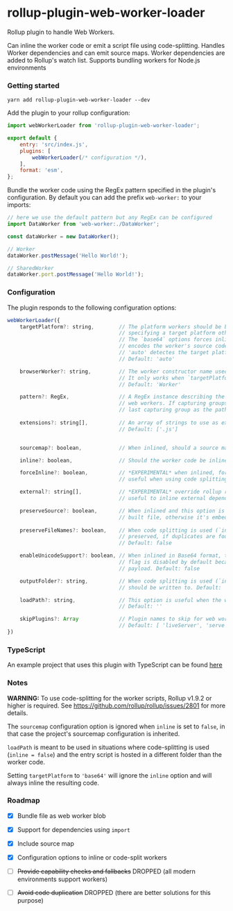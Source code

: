 # rollup-plugin-web-worker-loader

Rollup plugin to handle Web Workers.

Can inline the worker code or emit a script file using code-splitting.
Handles Worker dependencies and can emit source maps.
Worker dependencies are added to Rollup's watch list.
Supports bundling workers for Node.js environments

### Getting started

```
yarn add rollup-plugin-web-worker-loader --dev
```

Add the plugin to your rollup configuration:

```javascript
import webWorkerLoader from 'rollup-plugin-web-worker-loader';

export default {
    entry: 'src/index.js',
    plugins: [
        webWorkerLoader(/* configuration */),
    ],
    format: 'esm',
};
```

Bundle the worker code using the RegEx pattern specified in the plugin's configuration.
By default you can add the prefix `web-worker:` to your imports:

```javascript
// here we use the default pattern but any RegEx can be configured
import DataWorker from 'web-worker:./DataWorker';

const dataWorker = new DataWorker();

// Worker
dataWorker.postMessage('Hello World!');

// SharedWorker
dataWorker.port.postMessage('Hello World!');
```

### Configuration
The plugin responds to the following configuration options:
```javascript
webWorkerLoader({
    targetPlatform?: string,        // The platform workers should be built for, can be 'auto', 'browser', 'node' or 'base64'.
                                    // specifying a target platform other than 'auto' reduces the amount of loader code.
                                    // The `base64` options forces inline and the import results on a base64 string that
                                    // encodes the worker's source code. NOTE: The string does not include a mime type.
                                    // 'auto' detectes the target platform and selects between 'browser` and 'node'.
                                    // Default: 'auto'

    browserWorker?: string,         // The worker constructor name used in platform 'browser', can be 'Worker' or 'SharedWorker'.
                                    // It only works when `targetPlatform` is set to 'browser' explicitly.
                                    // Default: 'Worker'

    pattern?: RegEx,                // A RegEx instance describing the pattern that matches the files to import as
                                    // web workers. If capturing groups are present, the plugin uses the contents of the
                                    // last capturing group as the path to the worker script. Default: /web-worker:(.+)/
    
    extensions?: string[],          // An array of strings to use as extensions when resolving worker files.
                                    // Default: ['.js']


    sourcemap?: boolean,            // When inlined, should a source map be included in the final output. Default: false

    inline?: boolean,               // Should the worker code be inlined (Base64). Default: true

    forceInline?: boolean,          // *EXPERIMENTAL* when inlined, forces the code to be included every time it is imported
                                    // useful when using code splitting: Default: false

    external?: string[],            // *EXPERIMENTAL* override rollup resolution of external module IDs
                                    // useful to inline external dependencies in a worker blob. Default: undefined

    preserveSource?: boolean,       // When inlined and this option is enabled, the full source code is included in the
                                    // built file, otherwise it's embedded as a base64 string. Default: false
    
    preserveFileNames?: boolean,    // When code splitting is used (`inline === false`) the input worker file names are
                                    // preserved, if duplicates are found `-n` is appended to the file names.
                                    // Default: false

    enableUnicodeSupport?: boolean, // When inlined in Base64 format, this option enables unicode support (UTF16). This
                                    // flag is disabled by default because supporting UTF16 doubles the size of the final
                                    // payload. Default: false

    outputFolder?: string,          // When code splitting is used (`inline: false`), folder in which the worker scripts
                                    // should be written to. Default: '' (same as build output folder)

    loadPath?: string,              // This option is useful when the worker scripts need to be loaded from another folder.
                                    // Default: ''

    skipPlugins?: Array             // Plugin names to skip for web worker build
                                    // Default: [ 'liveServer', 'serve', 'livereload' ]
})
```

### TypeScript
An example project that uses this plugin with TypeScript can be found [here](https://github.com/darionco/rollup-typescript-webworkers)

### Notes
**WARNING:** To use code-splitting for the worker scripts, Rollup v1.9.2 or higher is required. See https://github.com/rollup/rollup/issues/2801 for more details.

The `sourcemap` configuration option is ignored when `inline` is set to `false`, in that case the project's sourcemap configuration is inherited.

`loadPath` is meant to be used in situations where code-splitting is used (`inline = false`) and the entry script is hosted in a different folder than the worker code.

Setting `targetPlatform` to `'base64'` will ignore the `inline` option and will always inline the resulting code.


### Roadmap
- [x] Bundle file as web worker blob
- [x] Support for dependencies using `import`
- [x] Include source map
- [x] Configuration options to inline or code-split workers
- [ ] ~~Provide capability checks and fallbacks~~ DROPPED (all modern environments support workers) 
- [ ] ~~Avoid code duplication~~ DROPPED (there are better solutions for this purpose)


